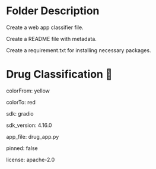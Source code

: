 # Folder Description

Create a web app classifier file.

Create a README file with metadata.

Create a requirement.txt for installing necessary packages.

# Drug Classification 💊

colorFrom: yellow

colorTo: red

sdk: gradio

sdk_version: 4.16.0

app_file: drug_app.py

pinned: false

license: apache-2.0
